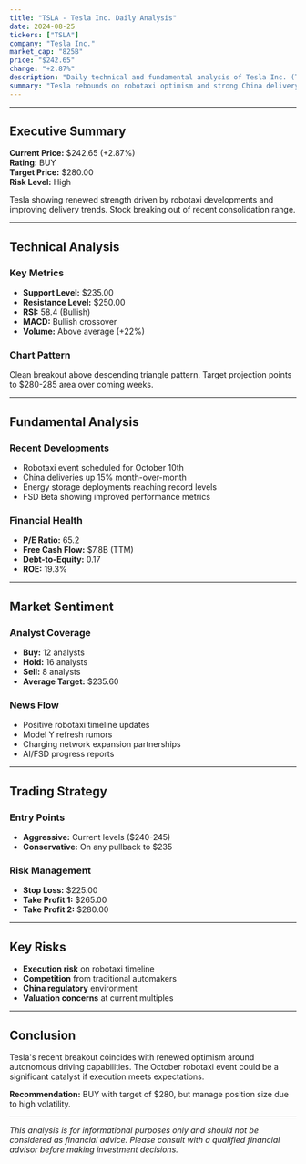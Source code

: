 ```yaml
---
title: "TSLA - Tesla Inc. Daily Analysis"
date: 2024-08-25
tickers: ["TSLA"]
company: "Tesla Inc."
market_cap: "825B"
price: "$242.65"
change: "+2.87%"
description: "Daily technical and fundamental analysis of Tesla Inc. (TSLA) stock performance, market sentiment, and trading recommendations."
summary: "Tesla rebounds on robotaxi optimism and strong China delivery data. Technical breakout above $240 suggests further upside potential."
---
```


---

## Executive Summary

**Current Price:** $242.65 (+2.87%)  
**Rating:** BUY  
**Target Price:** $280.00  
**Risk Level:** High

Tesla showing renewed strength driven by robotaxi developments and improving delivery trends. Stock breaking out of recent consolidation range.

---

## Technical Analysis

### Key Metrics

- **Support Level:** $235.00
- **Resistance Level:** $250.00
- **RSI:** 58.4 (Bullish)
- **MACD:** Bullish crossover
- **Volume:** Above average (+22%)

### Chart Pattern

Clean breakout above descending triangle pattern. Target projection points to $280-285 area over coming weeks.

---

## Fundamental Analysis

### Recent Developments

- Robotaxi event scheduled for October 10th
- China deliveries up 15% month-over-month
- Energy storage deployments reaching record levels
- FSD Beta showing improved performance metrics

### Financial Health

- **P/E Ratio:** 65.2
- **Free Cash Flow:** $7.8B (TTM)
- **Debt-to-Equity:** 0.17
- **ROE:** 19.3%

---

## Market Sentiment

### Analyst Coverage

- **Buy:** 12 analysts
- **Hold:** 16 analysts
- **Sell:** 8 analysts
- **Average Target:** $235.60

### News Flow

- Positive robotaxi timeline updates
- Model Y refresh rumors
- Charging network expansion partnerships
- AI/FSD progress reports

---

## Trading Strategy

### Entry Points

- **Aggressive:** Current levels ($240-245)
- **Conservative:** On any pullback to $235

### Risk Management

- **Stop Loss:** $225.00
- **Take Profit 1:** $265.00
- **Take Profit 2:** $280.00

---

## Key Risks

- **Execution risk** on robotaxi timeline
- **Competition** from traditional automakers
- **China regulatory** environment
- **Valuation concerns** at current multiples

---

## Conclusion

Tesla's recent breakout coincides with renewed optimism around autonomous driving capabilities. The October robotaxi event could be a significant catalyst if execution meets expectations.

**Recommendation:** BUY with target of $280, but manage position size due to high volatility.

---

_This analysis is for informational purposes only and should not be considered as financial advice. Please consult with a qualified financial advisor before making investment decisions._
